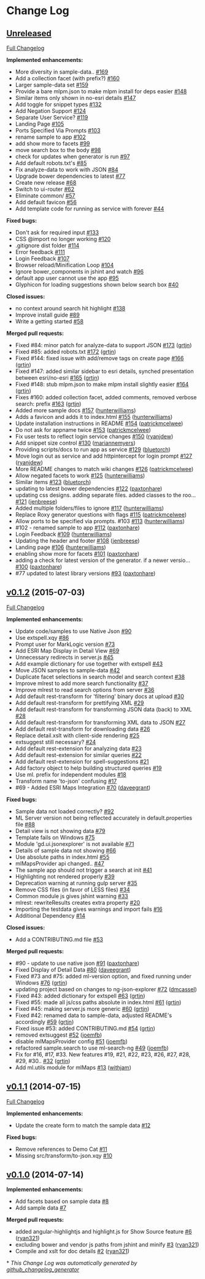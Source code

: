 # Change Log

## [Unreleased](https://github.com/marklogic/slush-marklogic-node/tree/HEAD)

[Full Changelog](https://github.com/marklogic/slush-marklogic-node/compare/v0.1.2...HEAD)

**Implemented enhancements:**

- More diversity in sample-data.. [\#169](https://github.com/marklogic/slush-marklogic-node/issues/169)
- Add a collection facet \(with prefix?\) [\#160](https://github.com/marklogic/slush-marklogic-node/issues/160)
- Larger sample-data set [\#159](https://github.com/marklogic/slush-marklogic-node/issues/159)
- Provide a bare mlpm.json to make mlpm install for deps easier [\#148](https://github.com/marklogic/slush-marklogic-node/issues/148)
- Similar items only shown in no-esri details [\#147](https://github.com/marklogic/slush-marklogic-node/issues/147)
- Add toggle for snippet types [\#132](https://github.com/marklogic/slush-marklogic-node/issues/132)
- Add Negation Support [\#124](https://github.com/marklogic/slush-marklogic-node/issues/124)
- Separate User Service? [\#119](https://github.com/marklogic/slush-marklogic-node/issues/119)
- Landing Page [\#105](https://github.com/marklogic/slush-marklogic-node/issues/105)
- Ports Specified Via Prompts [\#103](https://github.com/marklogic/slush-marklogic-node/issues/103)
- rename sample to app [\#102](https://github.com/marklogic/slush-marklogic-node/issues/102)
- add show more to facets [\#99](https://github.com/marklogic/slush-marklogic-node/issues/99)
- move search box to the body [\#98](https://github.com/marklogic/slush-marklogic-node/issues/98)
- check for updates when generator is run [\#97](https://github.com/marklogic/slush-marklogic-node/issues/97)
- Add default robots.txt's [\#85](https://github.com/marklogic/slush-marklogic-node/issues/85)
- Fix analyze-data to work with JSON [\#84](https://github.com/marklogic/slush-marklogic-node/issues/84)
- Upgrade bower dependencies to latest [\#77](https://github.com/marklogic/slush-marklogic-node/issues/77)
- Create new release [\#68](https://github.com/marklogic/slush-marklogic-node/issues/68)
- Switch to ui-router [\#62](https://github.com/marklogic/slush-marklogic-node/issues/62)
- Eliminate common/ [\#57](https://github.com/marklogic/slush-marklogic-node/issues/57)
- Add default favicon [\#56](https://github.com/marklogic/slush-marklogic-node/issues/56)
- Add template code for running as service with forever [\#44](https://github.com/marklogic/slush-marklogic-node/issues/44)

**Fixed bugs:**

- Don't ask for required input [\#133](https://github.com/marklogic/slush-marklogic-node/issues/133)
- CSS @import no longer working [\#120](https://github.com/marklogic/slush-marklogic-node/issues/120)
- .gitignore dist folder [\#114](https://github.com/marklogic/slush-marklogic-node/issues/114)
- Error feedback [\#111](https://github.com/marklogic/slush-marklogic-node/issues/111)
- Login Feedback [\#107](https://github.com/marklogic/slush-marklogic-node/issues/107)
- Browser reload/Minification Loop [\#104](https://github.com/marklogic/slush-marklogic-node/issues/104)
- Ignore bower\_components in jshint and watch [\#96](https://github.com/marklogic/slush-marklogic-node/issues/96)
- default app user cannot use the app [\#95](https://github.com/marklogic/slush-marklogic-node/issues/95)
- Glyphicon for loading suggestions shown below search box [\#40](https://github.com/marklogic/slush-marklogic-node/issues/40)

**Closed issues:**

- no context around search hit highlight [\#138](https://github.com/marklogic/slush-marklogic-node/issues/138)
- Improve install guide [\#89](https://github.com/marklogic/slush-marklogic-node/issues/89)
- Write a getting started [\#58](https://github.com/marklogic/slush-marklogic-node/issues/58)

**Merged pull requests:**

- Fixed \#84: minor patch for analyze-data to support JSON [\#173](https://github.com/marklogic/slush-marklogic-node/pull/173) ([grtjn](https://github.com/grtjn))
- Fixed \#85: added robots.txt [\#172](https://github.com/marklogic/slush-marklogic-node/pull/172) ([grtjn](https://github.com/grtjn))
- Fixed \#144: fixed issue with add/remove tags on create page [\#166](https://github.com/marklogic/slush-marklogic-node/pull/166) ([grtjn](https://github.com/grtjn))
- Fixed \#147: added similar sidebar to esri details, synched presentation between esri/no-esri [\#165](https://github.com/marklogic/slush-marklogic-node/pull/165) ([grtjn](https://github.com/grtjn))
- Fixed \#148: stub mlpm.json to make mlpm install slightly easier [\#164](https://github.com/marklogic/slush-marklogic-node/pull/164) ([grtjn](https://github.com/grtjn))
- Fixes \#160: added collection facet, added comments, removed verbose search: prefix [\#163](https://github.com/marklogic/slush-marklogic-node/pull/163) ([grtjn](https://github.com/grtjn))
- Added more sample docs [\#157](https://github.com/marklogic/slush-marklogic-node/pull/157) ([hunterwilliams](https://github.com/hunterwilliams))
- Adds a favicon and adds it to index.html [\#155](https://github.com/marklogic/slush-marklogic-node/pull/155) ([hunterwilliams](https://github.com/hunterwilliams))
- Update installation instructions in README [\#154](https://github.com/marklogic/slush-marklogic-node/pull/154) ([patrickmcelwee](https://github.com/patrickmcelwee))
- Do not ask for appname twice [\#153](https://github.com/marklogic/slush-marklogic-node/pull/153) ([patrickmcelwee](https://github.com/patrickmcelwee))
- Fix user tests to reflect login service changes [\#150](https://github.com/marklogic/slush-marklogic-node/pull/150) ([ryanjdew](https://github.com/ryanjdew))
- Add snippet size control [\#130](https://github.com/marklogic/slush-marklogic-node/pull/130) ([mariannemyers](https://github.com/mariannemyers))
- Providing scripts/docs to run app as service [\#129](https://github.com/marklogic/slush-marklogic-node/pull/129) ([bluetorch](https://github.com/bluetorch))
- Move login out as service and add httpintercept for login prompt [\#127](https://github.com/marklogic/slush-marklogic-node/pull/127) ([ryanjdew](https://github.com/ryanjdew))
- More README changes to match wiki changes [\#126](https://github.com/marklogic/slush-marklogic-node/pull/126) ([patrickmcelwee](https://github.com/patrickmcelwee))
- Allow negated facets to work [\#125](https://github.com/marklogic/slush-marklogic-node/pull/125) ([hunterwilliams](https://github.com/hunterwilliams))
- Similar items [\#123](https://github.com/marklogic/slush-marklogic-node/pull/123) ([bluetorch](https://github.com/bluetorch))
- updating to latest bower dependencies [\#122](https://github.com/marklogic/slush-marklogic-node/pull/122) ([paxtonhare](https://github.com/paxtonhare))
- updating css designs. adding separate files. added classes to the roo… [\#121](https://github.com/marklogic/slush-marklogic-node/pull/121) ([jenbreese](https://github.com/jenbreese))
- Added multiple folders/files to ignore [\#117](https://github.com/marklogic/slush-marklogic-node/pull/117) ([hunterwilliams](https://github.com/hunterwilliams))
- Replace Roxy generator questions with flags [\#115](https://github.com/marklogic/slush-marklogic-node/pull/115) ([patrickmcelwee](https://github.com/patrickmcelwee))
- Allow ports to be specified via prompts. \#103 [\#113](https://github.com/marklogic/slush-marklogic-node/pull/113) ([hunterwilliams](https://github.com/hunterwilliams))
- \#102 - renamed sample to app [\#112](https://github.com/marklogic/slush-marklogic-node/pull/112) ([paxtonhare](https://github.com/paxtonhare))
- Login Feedback [\#109](https://github.com/marklogic/slush-marklogic-node/pull/109) ([hunterwilliams](https://github.com/hunterwilliams))
- Updating the header and footer [\#108](https://github.com/marklogic/slush-marklogic-node/pull/108) ([jenbreese](https://github.com/jenbreese))
- Landing page [\#106](https://github.com/marklogic/slush-marklogic-node/pull/106) ([hunterwilliams](https://github.com/hunterwilliams))
- enabling show more for facets [\#101](https://github.com/marklogic/slush-marklogic-node/pull/101) ([paxtonhare](https://github.com/paxtonhare))
- adding a check for latest version of the generator. if a newer versio… [\#100](https://github.com/marklogic/slush-marklogic-node/pull/100) ([paxtonhare](https://github.com/paxtonhare))
- \#77 updated to latest library versions [\#93](https://github.com/marklogic/slush-marklogic-node/pull/93) ([paxtonhare](https://github.com/paxtonhare))

## [v0.1.2](https://github.com/marklogic/slush-marklogic-node/tree/v0.1.2) (2015-07-03)
[Full Changelog](https://github.com/marklogic/slush-marklogic-node/compare/v0.1.1...v0.1.2)

**Implemented enhancements:**

- Update code/samples to use Native Json [\#90](https://github.com/marklogic/slush-marklogic-node/issues/90)
- Use extspell.xqy [\#86](https://github.com/marklogic/slush-marklogic-node/issues/86)
- Prompt user for MarkLogic version [\#73](https://github.com/marklogic/slush-marklogic-node/issues/73)
- Add ESRI Map Display in Detail View [\#69](https://github.com/marklogic/slush-marklogic-node/issues/69)
- Unnecessary redirects in server.js [\#45](https://github.com/marklogic/slush-marklogic-node/issues/45)
- Add example dictionary for use together with extspell [\#43](https://github.com/marklogic/slush-marklogic-node/issues/43)
- Move JSON samples to sample-data [\#42](https://github.com/marklogic/slush-marklogic-node/issues/42)
- Duplicate facet selections in search model and search context [\#38](https://github.com/marklogic/slush-marklogic-node/issues/38)
- Improve mlrest to add more search functionality [\#37](https://github.com/marklogic/slush-marklogic-node/issues/37)
- Improve mlrest to read search options from server [\#36](https://github.com/marklogic/slush-marklogic-node/issues/36)
- Add default rest-transform for 'filtering' binary docs at upload [\#30](https://github.com/marklogic/slush-marklogic-node/issues/30)
- Add default rest-transform for prettifying XML [\#29](https://github.com/marklogic/slush-marklogic-node/issues/29)
- Add default rest-transform for transforming JSON data \(back\) to XML [\#28](https://github.com/marklogic/slush-marklogic-node/issues/28)
- Add default rest-transform for transforming XML data to JSON [\#27](https://github.com/marklogic/slush-marklogic-node/issues/27)
- Add default rest-transform for downloading data [\#26](https://github.com/marklogic/slush-marklogic-node/issues/26)
- Replace detail.xslt with client-side rendering [\#25](https://github.com/marklogic/slush-marklogic-node/issues/25)
- extsuggest still necessary? [\#24](https://github.com/marklogic/slush-marklogic-node/issues/24)
- Add default rest-extension for analyzing data [\#23](https://github.com/marklogic/slush-marklogic-node/issues/23)
- Add default rest-extension for similar queries [\#22](https://github.com/marklogic/slush-marklogic-node/issues/22)
- Add default rest-extension for spell-suggestions [\#21](https://github.com/marklogic/slush-marklogic-node/issues/21)
- Add factory object to help building structured queries [\#19](https://github.com/marklogic/slush-marklogic-node/issues/19)
- Use ml. prefix for independent modules [\#18](https://github.com/marklogic/slush-marklogic-node/issues/18)
- Transform name 'to-json' confusing [\#17](https://github.com/marklogic/slush-marklogic-node/issues/17)
- \#69 - Added ESRI Maps Integration [\#70](https://github.com/marklogic/slush-marklogic-node/pull/70) ([daveegrant](https://github.com/daveegrant))

**Fixed bugs:**

- Sample data not loaded correctly? [\#92](https://github.com/marklogic/slush-marklogic-node/issues/92)
- ML Server version not being reflected accurately in default.properties file [\#88](https://github.com/marklogic/slush-marklogic-node/issues/88)
- Detail view is not showing data [\#79](https://github.com/marklogic/slush-marklogic-node/issues/79)
- Template fails on Windows [\#75](https://github.com/marklogic/slush-marklogic-node/issues/75)
- Module 'gd.ui.jsonexplorer' is not available [\#71](https://github.com/marklogic/slush-marklogic-node/issues/71)
- Details of sample data not showing [\#66](https://github.com/marklogic/slush-marklogic-node/issues/66)
- Use absolute paths in index.html [\#55](https://github.com/marklogic/slush-marklogic-node/issues/55)
- mlMapsProvider api changed.. [\#47](https://github.com/marklogic/slush-marklogic-node/issues/47)
- The sample app should not trigger a search at init [\#41](https://github.com/marklogic/slush-marklogic-node/issues/41)
- Highlighting not rendered properly [\#39](https://github.com/marklogic/slush-marklogic-node/issues/39)
- Deprecation warning at running gulp server [\#35](https://github.com/marklogic/slush-marklogic-node/issues/35)
- Remove CSS files \(in favor of LESS files\) [\#34](https://github.com/marklogic/slush-marklogic-node/issues/34)
- Common module js gives jshint warning [\#33](https://github.com/marklogic/slush-marklogic-node/issues/33)
- mlrest: rewriteResults creates extra property [\#20](https://github.com/marklogic/slush-marklogic-node/issues/20)
- Importing the testdata gives warnings and import fails [\#16](https://github.com/marklogic/slush-marklogic-node/issues/16)
- Additional Dependency [\#14](https://github.com/marklogic/slush-marklogic-node/issues/14)

**Closed issues:**

- Add a CONTRIBUTING.md file [\#53](https://github.com/marklogic/slush-marklogic-node/issues/53)

**Merged pull requests:**

- \#90 - update to use native json [\#91](https://github.com/marklogic/slush-marklogic-node/pull/91) ([paxtonhare](https://github.com/paxtonhare))
- Fixed Display of Detail Data [\#80](https://github.com/marklogic/slush-marklogic-node/pull/80) ([daveegrant](https://github.com/daveegrant))
- Fixed \#73 and \#75: added ml-version option, and fixed running under Windows [\#76](https://github.com/marklogic/slush-marklogic-node/pull/76) ([grtjn](https://github.com/grtjn))
- updating project based on changes to ng-json-explorer [\#72](https://github.com/marklogic/slush-marklogic-node/pull/72) ([dmcassel](https://github.com/dmcassel))
- Fixed \#43: added dictionary for extspell [\#63](https://github.com/marklogic/slush-marklogic-node/pull/63) ([grtjn](https://github.com/grtjn))
- Fixed \#55: made all js/css paths absolute in index.html [\#61](https://github.com/marklogic/slush-marklogic-node/pull/61) ([grtjn](https://github.com/grtjn))
- Fixed \#45: making server.js more generic [\#60](https://github.com/marklogic/slush-marklogic-node/pull/60) ([grtjn](https://github.com/grtjn))
- Fixed \#42: renamed data to sample-data, adjusted README's accordingly [\#59](https://github.com/marklogic/slush-marklogic-node/pull/59) ([grtjn](https://github.com/grtjn))
- Fixed issue \#53: added CONTRIBUTING.md [\#54](https://github.com/marklogic/slush-marklogic-node/pull/54) ([grtjn](https://github.com/grtjn))
- removed extsuggest [\#52](https://github.com/marklogic/slush-marklogic-node/pull/52) ([joemfb](https://github.com/joemfb))
- disable mlMapsProvider config [\#51](https://github.com/marklogic/slush-marklogic-node/pull/51) ([joemfb](https://github.com/joemfb))
- refactored sample.search to use ml-search-ng [\#49](https://github.com/marklogic/slush-marklogic-node/pull/49) ([joemfb](https://github.com/joemfb))
- Fix for \#16, \#17, \#33. New features \#19, \#21, \#22, \#23, \#26, \#27, \#28, \#29, \#30.. [\#32](https://github.com/marklogic/slush-marklogic-node/pull/32) ([grtjn](https://github.com/grtjn))
- Add ml.utils module for mlMaps [\#13](https://github.com/marklogic/slush-marklogic-node/pull/13) ([withjam](https://github.com/withjam))

## [v0.1.1](https://github.com/marklogic/slush-marklogic-node/tree/v0.1.1) (2014-07-15)
[Full Changelog](https://github.com/marklogic/slush-marklogic-node/compare/v0.1.0...v0.1.1)

**Implemented enhancements:**

- Update the create form to match the sample data [\#12](https://github.com/marklogic/slush-marklogic-node/issues/12)

**Fixed bugs:**

- Remove references to Demo Cat [\#11](https://github.com/marklogic/slush-marklogic-node/issues/11)
- Missing src/transform/to-json.xqy [\#10](https://github.com/marklogic/slush-marklogic-node/issues/10)

## [v0.1.0](https://github.com/marklogic/slush-marklogic-node/tree/v0.1.0) (2014-07-14)
**Implemented enhancements:**

- Add facets based on sample data [\#8](https://github.com/marklogic/slush-marklogic-node/issues/8)
- Add sample data [\#7](https://github.com/marklogic/slush-marklogic-node/issues/7)

**Merged pull requests:**

- added angular-highlightjs and highlight.js for Show Source feature [\#6](https://github.com/marklogic/slush-marklogic-node/pull/6) ([ryan321](https://github.com/ryan321))
- excluding bower and vendor js paths from jshint and minify [\#3](https://github.com/marklogic/slush-marklogic-node/pull/3) ([ryan321](https://github.com/ryan321))
- Compile and xslt for doc details [\#2](https://github.com/marklogic/slush-marklogic-node/pull/2) ([ryan321](https://github.com/ryan321))



\* *This Change Log was automatically generated by [github_changelog_generator](https://github.com/skywinder/Github-Changelog-Generator)*
